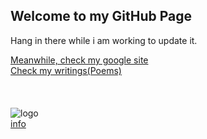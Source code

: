 ## Welcome to my GitHub Page
Hang in there while i am working to update it. 

[Meanwhile, check my google site](https://sites.google.com/view/ashok314)
<br>[Check my writings(Poems)](https://www.mirakee.com/ashnoom)
<br><br><br><br>
![logo](https://ashok314.github.io/assets/logo_1.gif) 
<br>
[info](https://ashok314.github.io/assets/logo_README.md)

